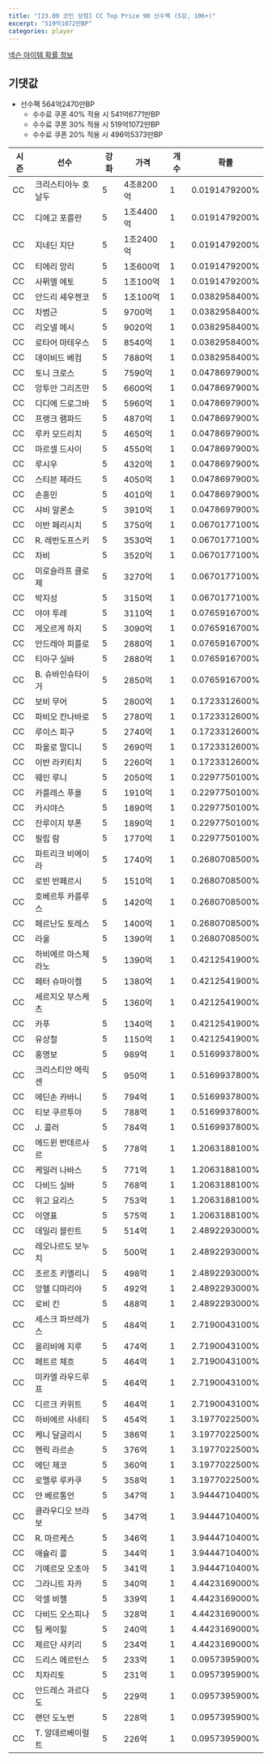 ```yaml
---
title: "[23.09 코인 상점] CC Top Price 90 선수팩 (5강, 106+)"
excerpt: "519억1072만BP"
categories: player
---
```

[넥슨 아이템 확률 정보](http://iteminfo.nexon.com/probability/fo4?sn=7378)

## 기댓값
  - 선수팩 564억2470만BP
    - 수수료 쿠폰 40% 적용 시 541억6771만BP
    - 수수료 쿠폰 30% 적용 시 519억1072만BP
    - 수수료 쿠폰 20% 적용 시 496억5373만BP


|시즌|선수|강화|가격|개수|확률|
|---|---|---|---|---|---|
|CC|크리스티아누 호날두|5|4조8200억|1|0.0191479200%|
|CC|디에고 포를란|5|1조4400억|1|0.0191479200%|
|CC|지네딘 지단|5|1조2400억|1|0.0191479200%|
|CC|티에리 앙리|5|1조600억|1|0.0191479200%|
|CC|사뮈엘 에토|5|1조100억|1|0.0191479200%|
|CC|안드리 셰우첸코|5|1조100억|1|0.0382958400%|
|CC|차범근|5|9700억|1|0.0382958400%|
|CC|리오넬 메시|5|9020억|1|0.0382958400%|
|CC|로타어 마테우스|5|8540억|1|0.0382958400%|
|CC|데이비드 베컴|5|7880억|1|0.0382958400%|
|CC|토니 크로스|5|7590억|1|0.0478697900%|
|CC|앙투안 그리즈만|5|6600억|1|0.0478697900%|
|CC|디디에 드로그바|5|5960억|1|0.0478697900%|
|CC|프랭크 램파드|5|4870억|1|0.0478697900%|
|CC|루카 모드리치|5|4650억|1|0.0478697900%|
|CC|마르셀 드사이|5|4550억|1|0.0478697900%|
|CC|루시우|5|4320억|1|0.0478697900%|
|CC|스티븐 제라드|5|4050억|1|0.0478697900%|
|CC|손흥민|5|4010억|1|0.0478697900%|
|CC|샤비 알론소|5|3910억|1|0.0478697900%|
|CC|이반 페리시치|5|3750억|1|0.0670177100%|
|CC|R. 레반도프스키|5|3530억|1|0.0670177100%|
|CC|차비|5|3520억|1|0.0670177100%|
|CC|미로슬라프 클로제|5|3270억|1|0.0670177100%|
|CC|박지성|5|3150억|1|0.0670177100%|
|CC|야야 투레|5|3110억|1|0.0765916700%|
|CC|게오르게 하지|5|3090억|1|0.0765916700%|
|CC|안드레아 피를로|5|2880억|1|0.0765916700%|
|CC|티아구 실바|5|2880억|1|0.0765916700%|
|CC|B. 슈바인슈타이거|5|2850억|1|0.0765916700%|
|CC|보비 무어|5|2800억|1|0.1723312600%|
|CC|파비오 칸나바로|5|2780억|1|0.1723312600%|
|CC|루이스 피구|5|2740억|1|0.1723312600%|
|CC|파올로 말디니|5|2690억|1|0.1723312600%|
|CC|이반 라키티치|5|2260억|1|0.1723312600%|
|CC|웨인 루니|5|2050억|1|0.2297750100%|
|CC|카를레스 푸욜|5|1910억|1|0.2297750100%|
|CC|카시야스|5|1890억|1|0.2297750100%|
|CC|잔루이지 부폰|5|1890억|1|0.2297750100%|
|CC|필립 람|5|1770억|1|0.2297750100%|
|CC|파트리크 비에이라|5|1740억|1|0.2680708500%|
|CC|로빈 반페르시|5|1510억|1|0.2680708500%|
|CC|호베르투 카를루스|5|1420억|1|0.2680708500%|
|CC|페르난도 토레스|5|1400억|1|0.2680708500%|
|CC|라울|5|1390억|1|0.2680708500%|
|CC|하비에르 마스체라노|5|1390억|1|0.4212541900%|
|CC|페터 슈마이켈|5|1380억|1|0.4212541900%|
|CC|세르지오 부스케츠|5|1360억|1|0.4212541900%|
|CC|카푸|5|1340억|1|0.4212541900%|
|CC|유상철|5|1150억|1|0.4212541900%|
|CC|홍명보|5|989억|1|0.5169937800%|
|CC|크리스티안 에릭센|5|950억|1|0.5169937800%|
|CC|에딘손 카바니|5|794억|1|0.5169937800%|
|CC|티보 쿠르투아|5|788억|1|0.5169937800%|
|CC|J. 콜러|5|784억|1|0.5169937800%|
|CC|에드윈 반데르사르|5|778억|1|1.2063188100%|
|CC|케일러 나바스|5|771억|1|1.2063188100%|
|CC|다비드 실바|5|768억|1|1.2063188100%|
|CC|위고 요리스|5|753억|1|1.2063188100%|
|CC|이영표|5|575억|1|1.2063188100%|
|CC|데일리 블린트|5|514억|1|2.4892293000%|
|CC|레오나르도 보누치|5|500억|1|2.4892293000%|
|CC|조르조 키엘리니|5|498억|1|2.4892293000%|
|CC|앙헬 디마리아|5|492억|1|2.4892293000%|
|CC|로비 킨|5|488억|1|2.4892293000%|
|CC|세스크 파브레가스|5|484억|1|2.7190043100%|
|CC|올리비에 지루|5|474억|1|2.7190043100%|
|CC|페트르 체흐|5|464억|1|2.7190043100%|
|CC|미카엘 라우드루프|5|464억|1|2.7190043100%|
|CC|디르크 카위트|5|464억|1|2.7190043100%|
|CC|하비에르 사네티|5|454억|1|3.1977022500%|
|CC|케니 달글리시|5|386억|1|3.1977022500%|
|CC|헨릭 라르손|5|376억|1|3.1977022500%|
|CC|에딘 제코|5|360억|1|3.1977022500%|
|CC|로멜루 루카쿠|5|358억|1|3.1977022500%|
|CC|얀 베르통언|5|347억|1|3.9444710400%|
|CC|클라우디오 브라보|5|347억|1|3.9444710400%|
|CC|R. 마르케스|5|346억|1|3.9444710400%|
|CC|애슐리 콜|5|344억|1|3.9444710400%|
|CC|기예르모 오초아|5|341억|1|3.9444710400%|
|CC|그라니트 자카|5|340억|1|4.4423169000%|
|CC|악셀 비첼|5|339억|1|4.4423169000%|
|CC|다비드 오스피나|5|328억|1|4.4423169000%|
|CC|팀 케이힐|5|240억|1|4.4423169000%|
|CC|제르단 샤키리|5|234억|1|4.4423169000%|
|CC|드리스 메르턴스|5|233억|1|0.0957395900%|
|CC|치차리토|5|231억|1|0.0957395900%|
|CC|안드레스 과르다도|5|229억|1|0.0957395900%|
|CC|랜던 도노번|5|228억|1|0.0957395900%|
|CC|T. 알데르베이럴트|5|226억|1|0.0957395900%|
